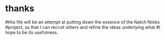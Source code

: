 # thanks

#this file will be an attempt at putting down the essence of the Natch Notes
#project, so that I can recruit others and refine the ideas underlying what
#I hope to be its usefulness.

